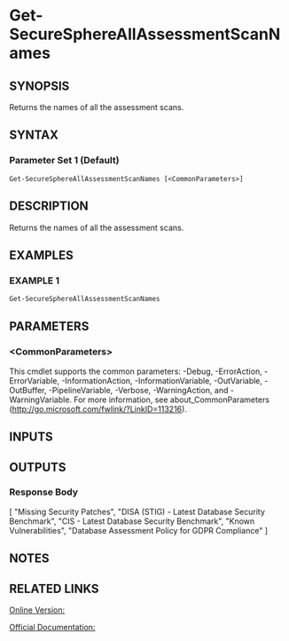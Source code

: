 ﻿# Get-SecureSphereAllAssessmentScanNames

## SYNOPSIS
Returns the names of all the assessment scans.

## SYNTAX

### Parameter Set 1 (Default)
```
Get-SecureSphereAllAssessmentScanNames [<CommonParameters>]
```

## DESCRIPTION
Returns the names of all the assessment scans.

## EXAMPLES

### EXAMPLE 1

```powershell
Get-SecureSphereAllAssessmentScanNames
```

## PARAMETERS

### \<CommonParameters\>
This cmdlet supports the common parameters: -Debug, -ErrorAction, -ErrorVariable, -InformationAction, -InformationVariable, -OutVariable, -OutBuffer, -PipelineVariable, -Verbose, -WarningAction, and -WarningVariable. For more information, see about_CommonParameters (http://go.microsoft.com/fwlink/?LinkID=113216).

## INPUTS

## OUTPUTS

### Response Body
[
"Missing Security Patches",
"DISA (STIG) - Latest Database Security Benchmark",
"CIS - Latest Database Security Benchmark",
"Known Vulnerabilities",
"Database Assessment Policy for GDPR Compliance"
]

## NOTES

## RELATED LINKS

[Online Version:](https://github.com/akshinmustafayev/SecureSpherePS/tree/master/Documentation)

[Official Documentation:](https://docs.imperva.com/bundle/v13.6-api-reference-guide/page/70889.htm)



